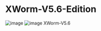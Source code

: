 # XWorm-V5.6-Edition
![image](https://github.com/user-attachments/assets/738d11a0-ae45-4f39-a0c4-adbe5698f112)
![image](https://github.com/user-attachments/assets/6a9bfb9f-3ab4-4b46-a6e3-7f66848fcb5c)
XWorm-V5.6
